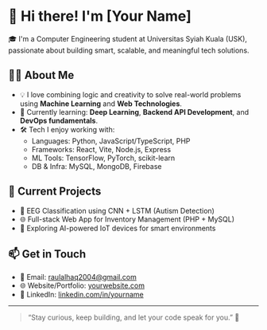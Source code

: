 # 👋 Hi there! I'm [Your Name]

🎓 I'm a Computer Engineering student at Universitas Syiah Kuala (USK), passionate about building smart, scalable, and meaningful tech solutions.

## 👨‍💻 About Me

- 💡 I love combining logic and creativity to solve real-world problems using **Machine Learning** and **Web Technologies**.
- 🌱 Currently learning: **Deep Learning**, **Backend API Development**, and **DevOps fundamentals**.
- 🛠️ Tech I enjoy working with:
  - Languages: Python, JavaScript/TypeScript, PHP
  - Frameworks: React, Vite, Node.js, Express
  - ML Tools: TensorFlow, PyTorch, scikit-learn
  - DB & Infra: MySQL, MongoDB, Firebase

## 🔭 Current Projects

- 🧠 EEG Classification using CNN + LSTM (Autism Detection)
- 🌐 Full-stack Web App for Inventory Management (PHP + MySQL)
- 🤖 Exploring AI-powered IoT devices for smart environments

## 📫 Get in Touch

- 📧 Email: [raulalhaq2004@gmail.com](raulalhaq2004@gmail.com)
- 🌐 Website/Portfolio: [yourwebsite.com](https://yourwebsite.com)
- 💼 LinkedIn: [linkedin.com/in/yourname](https://www.linkedin.com/in/m-raul-al-haq-5970132b1/)

---

> “Stay curious, keep building, and let your code speak for you.” 🚀
